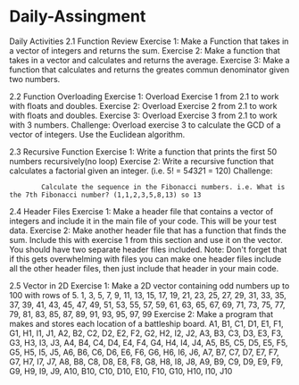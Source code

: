 # Daily-Assingment
Daily Activities
2.1 Function Review
    Exercise 1:
            Make a Function that takes in a vector of integers and returns the sum.
    Exercise 2:
            Make a function that takes in a vector and calculates and returns the average.
    Exercise 3:
            Make a function that calculates and returns the greates commun denominator given two numbers.

2.2 Function Overloading
    Exercise 1:
            Overload Exercise 1 from 2.1 to work with floats and doubles.
    Exercise 2:
            Overload Exercise 2 from 2.1 to work with floats and doubles.
    Exercise 3: 
            Overload Exercise 3 from 2.1 to work with 3 numbers.
    Challenge: 
            Overload exercise 3 to calculate the GCD of a vector of integers. Use the Euclidean algorithm.

2.3 Recursive Function
    Exercise 1:
            Write a function that prints the first 50 numbers recursively(no loop)
    Exercise 2:
            Write a recursive function that calculates a factorial given an integer. (i.e. 5! = 5*4*3*2*1 = 120)
    Challenge:

            Calculate the sequence in the Fibonacci numbers. i.e. What is the 7th Fibonacci number? (1,1,2,3,5,8,13) so 13

2.4 Header Files
    Exercise 1:
            Make a header file that contains a vector of integers and include it in the main file of your code. This will be your test data.
    Exercise 2:
            Make another header file that has a function that finds the sum. Include this with exercise 1 from this section and use it on the vector. You should have two separate header files included. 
            Note: Don't forget that if this gets overwhelming with files you can make one header files include all the other header files, then just include that header in your main code.

2.5 Vector in 2D
    Exercise 1:
        Make a 2D vector containing odd numbers up to 100 with rows of 5.
        1, 3, 5, 7, 9,
        11, 13, 15, 17, 19,
        21, 23, 25, 27, 29,
        31, 33, 35, 37, 39,
        41, 43, 45, 47, 49,
        51, 53, 55, 57, 59,
        61, 63, 65, 67, 69,
        71, 73, 75, 77, 79,
        81, 83, 85, 87, 89,
        91, 93, 95, 97, 99
    Exercise 2: 
        Make a program that makes and stores each location of a battleship board.
        A1, B1, C1, D1, E1, F1, G1, H1, I1, J1,
        A2, B2, C2, D2, E2, F2, G2, H2, I2, J2,
        A3, B3, C3, D3, E3, F3, G3, H3, I3, J3,
        A4, B4, C4, D4, E4, F4, G4, H4, I4, J4,
        A5, B5, C5, D5, E5, F5, G5, H5, I5, J5,
        A6, B6, C6, D6, E6, F6, G6, H6, I6, J6,
        A7, B7, C7, D7, E7, F7, G7, H7, I7, J7,
        A8, B8, C8, D8, E8, F8, G8, H8, I8, J8,
        A9, B9, C9, D9, E9, F9, G9, H9, I9, J9,
        A10, B10, C10, D10, E10, F10, G10, H10, I10, J10